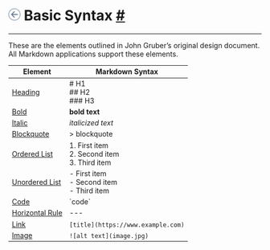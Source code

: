 # [![backward](../../../icons/backward.png)](Markdown.md) Basic Syntax [#](https://www.markdownguide.org/basic-syntax/)
---

These are the elements outlined in John Gruber’s original design document. All Markdown applications support these elements.

| Element                                                                         | Markdown Syntax                                      |
| ------------------------------------------------------------------------------- | ---------------------------------------------------- |
| [Heading](https://www.markdownguide.org/basic-syntax/#headings)                 | # H1<br>## H2<br>### H3                              |
| [Bold](https://www.markdownguide.org/basic-syntax/#bold)                        | **bold text**                                        |
| [Italic](https://www.markdownguide.org/basic-syntax/#italic)                    | *italicized text*                                    |
| [Blockquote](https://www.markdownguide.org/basic-syntax/#blockquotes-1)         | > blockquote                                         |
| [Ordered List](https://www.markdownguide.org/basic-syntax/#ordered-lists)       | 1. First item<br>2. Second item<br>3. Third item<br> |
| [Unordered List](https://www.markdownguide.org/basic-syntax/#unordered-lists)   | - First item<br>- Second item<br>- Third item<br>    |
| [Code](https://www.markdownguide.org/basic-syntax/#code)                        | \`code\`                                             |
| [Horizontal Rule](https://www.markdownguide.org/basic-syntax/#horizontal-rules) | ---                                                  |
| [Link](https://www.example.com)                                                 | `[title](https://www.example.com)`                   |
| [Image](https://www.markdownguide.org/basic-syntax/#images-1)                   | `![alt text](image.jpg)`                               |

